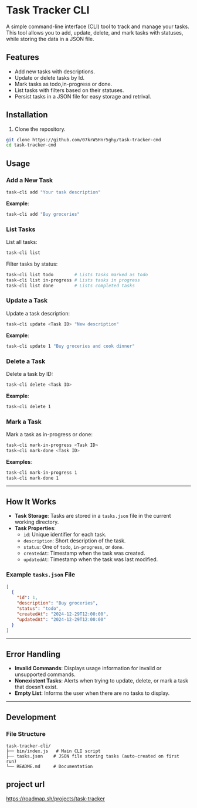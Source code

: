 # **Task Tracker CLI**

A simple command-line interface (CLI) tool to track and manage your tasks. This tool allows you to add, update, delete, and mark tasks with statuses, while storing the data in a JSON file.

## **Features**

- Add new tasks with descriptions.
- Update or delete tasks by Id.
- Mark tasks as todo,in-progress or done.
- List tasks with filters based on their statuses.
- Persist tasks in a JSON file for easy storage and retrival.

## **Installation**

1. Clone the repository.

```bash
git clone https://github.com/07krW5Hnr5ghy/task-tracker-cmd
cd task-tracker-cmd
```

## **Usage**

### **Add a New Task**

```bash
task-cli add "Your task description"
```

**Example**:

```bash
task-cli add "Buy groceries"
```

### **List Tasks**

List all tasks:

```bash
task-cli list
```

Filter tasks by status:

```bash
task-cli list todo        # Lists tasks marked as todo
task-cli list in-progress # Lists tasks in progress
task-cli list done        # Lists completed tasks
```

### **Update a Task**

Update a task description:

```bash
task-cli update <Task ID> "New description"
```

**Example**:

```bash
task-cli update 1 "Buy groceries and cook dinner"
```

### **Delete a Task**

Delete a task by ID:

```bash
task-cli delete <Task ID>
```

**Example**:

```bash
task-cli delete 1
```

### **Mark a Task**

Mark a task as in-progress or done:

```bash
task-cli mark-in-progress <Task ID>
task-cli mark-done <Task ID>
```

**Examples**:

```bash
task-cli mark-in-progress 1
task-cli mark-done 1
```

---

## **How It Works**

- **Task Storage**: Tasks are stored in a `tasks.json` file in the current working directory.
- **Task Properties**:
  - `id`: Unique identifier for each task.
  - `description`: Short description of the task.
  - `status`: One of `todo`, `in-progress`, or `done`.
  - `createdAt`: Timestamp when the task was created.
  - `updatedAt`: Timestamp when the task was last modified.

### **Example `tasks.json` File**

```json
[
  {
    "id": 1,
    "description": "Buy groceries",
    "status": "todo",
    "createdAt": "2024-12-29T12:00:00",
    "updatedAt": "2024-12-29T12:00:00"
  }
]
```

---

## **Error Handling**

- **Invalid Commands**: Displays usage information for invalid or unsupported commands.
- **Nonexistent Tasks**: Alerts when trying to update, delete, or mark a task that doesn’t exist.
- **Empty List**: Informs the user when there are no tasks to display.

---

## **Development**

### **File Structure**

```
task-tracker-cli/
├── bin/index.js   # Main CLI script
├── tasks.json    # JSON file storing tasks (auto-created on first run)
└── README.md     # Documentation
```

## project url

https://roadmap.sh/projects/task-tracker

